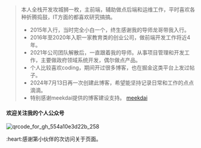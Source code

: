 > 本人全栈开发攻城狮一枚，主前端，辅助做点后端和运维工作，平时喜欢各种折腾捣鼓，IT方面的都喜欢研究搞搞。
> 
> * 2015年入行，当时完全小白一个，终生感谢我的导师龙哥带我入行。
> * 2016年至2020年入职一家教育类的创业公司，做前端开发工作将近4年。
> * 2021年公司团队解散后，一直跟着我的导师。从事项目管理和开发工作，主要做政府领域系统开发，偶尔做点产品。
> * 个人比较喜欢coding，期间开过很多博客，也在掘金这类平台上发过帖子。
> * 2024年7月13日再一次创建此博客，希望能坚持记录日常和工作的点点滴滴。
> * 特别感谢meekdai提供的博客建设支持。 [meekdai](https://blog.meekdai.com/)
#### 欢迎关注我的个人公众号
![qrcode_for_gh_554a10e3d22b_258](https://lq0910.github.io/wx.jpg)

<span id="busuanzi">
:heart:感谢第<span></span>小伙伴的<span></span>次访问关于页面。
</span>

<!-- ##{"script":"<script>document.getElementById('user-content-busuanzi').id='busuanzi_container_site_uv';busuanzi=document.getElementById('busuanzi_container_site_uv');busuanzi.style.display='none';busuanzi.childNodes[1].id='busuanzi_value_site_uv';busuanzi.childNodes[3].id='busuanzi_value_site_pv';</script><script async src='//busuanzi.ibruce.info/busuanzi/2.3/busuanzi.pure.mini.js'></script>","style":"<style>#busuanzi_value_site_uv{color:red}#busuanzi_value_site_pv{color:red}</style>"}## -->
